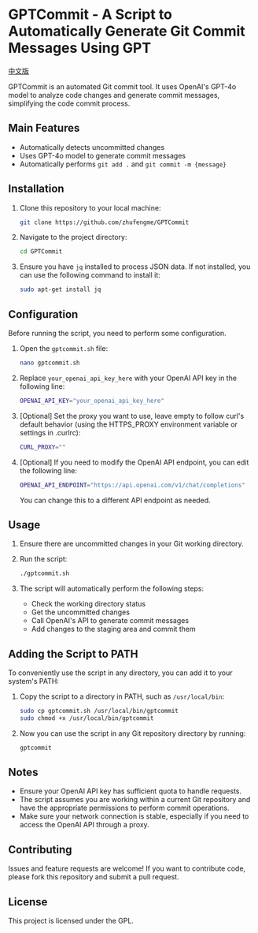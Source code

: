 # GPTCommit - A Script to Automatically Generate Git Commit Messages Using GPT

[中文版](README_zh.md)

GPTCommit is an automated Git commit tool. It uses OpenAI's GPT-4o model to analyze code changes and generate commit messages, simplifying the code commit process.

## Main Features

- Automatically detects uncommitted changes
- Uses GPT-4o model to generate commit messages
- Automatically performs `git add .` and `git commit -m {message}`

## Installation

1. Clone this repository to your local machine:
    ```bash
    git clone https://github.com/zhufengme/GPTCommit
    ```

2. Navigate to the project directory:
    ```bash
    cd GPTCommit
    ```

3. Ensure you have `jq` installed to process JSON data. If not installed, you can use the following command to install it:
    ```bash
    sudo apt-get install jq
    ```

## Configuration

Before running the script, you need to perform some configuration.

1. Open the `gptcommit.sh` file:
    ```bash
    nano gptcommit.sh
    ```

2. Replace `your_openai_api_key_here` with your OpenAI API key in the following line:
    ```bash
    OPENAI_API_KEY="your_openai_api_key_here"
    ```

3. [Optional] Set the proxy you want to use, leave empty to follow curl's default behavior (using the HTTPS_PROXY environment variable or settings in .curlrc):
    ```bash
    CURL_PROXY=""
    ```

4. [Optional] If you need to modify the OpenAI API endpoint, you can edit the following line:
    ```bash
    OPENAI_API_ENDPOINT="https://api.openai.com/v1/chat/completions"
    ```
    You can change this to a different API endpoint as needed.

## Usage

1. Ensure there are uncommitted changes in your Git working directory.

2. Run the script:
    ```bash
    ./gptcommit.sh
    ```

3. The script will automatically perform the following steps:
    - Check the working directory status
    - Get the uncommitted changes
    - Call OpenAI's API to generate commit messages
    - Add changes to the staging area and commit them

## Adding the Script to PATH

To conveniently use the script in any directory, you can add it to your system's PATH:

1. Copy the script to a directory in PATH, such as `/usr/local/bin`:
    ```bash
    sudo cp gptcommit.sh /usr/local/bin/gptcommit
    sudo chmod +x /usr/local/bin/gptcommit
    ```

2. Now you can use the script in any Git repository directory by running:
    ```bash
    gptcommit
    ```

## Notes

- Ensure your OpenAI API key has sufficient quota to handle requests.
- The script assumes you are working within a current Git repository and have the appropriate permissions to perform commit operations.
- Make sure your network connection is stable, especially if you need to access the OpenAI API through a proxy.

## Contributing

Issues and feature requests are welcome! If you want to contribute code, please fork this repository and submit a pull request.

## License

This project is licensed under the GPL.

